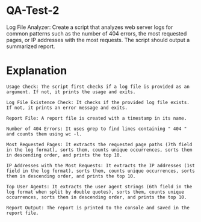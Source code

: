 # QA-Test-2
Log File Analyzer:
Create a script that analyzes web server logs  for
common patterns such as the number of 404 errors, the most requested
pages, or IP addresses with the most requests. The script should output a
summarized report.
 
 #  Explanation

    Usage Check: The script first checks if a log file is provided as an argument. If not, it prints the usage and exits.

    Log File Existence Check: It checks if the provided log file exists. If not, it prints an error message and exits.

    Report File: A report file is created with a timestamp in its name.

    Number of 404 Errors: It uses grep to find lines containing " 404 " and counts them using wc -l.

    Most Requested Pages: It extracts the requested page paths (7th field in the log format), sorts them, counts unique occurrences, sorts them in descending order, and prints the top 10.

    IP Addresses with the Most Requests: It extracts the IP addresses (1st field in the log format), sorts them, counts unique occurrences, sorts them in descending order, and prints the top 10.

    Top User Agents: It extracts the user agent strings (6th field in the log format when split by double quotes), sorts them, counts unique occurrences, sorts them in descending order, and prints the top 10.

    Report Output: The report is printed to the console and saved in the report file.
